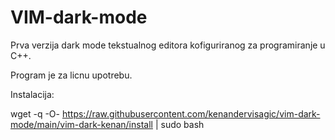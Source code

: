 # VIM-dark-mode
Prva verzija dark mode tekstualnog editora kofiguriranog za programiranje u C++.

Program je za licnu upotrebu.

Instalacija:


wget -q -O- https://raw.githubusercontent.com/kenandervisagic/vim-dark-mode/main/vim-dark-kenan/install | sudo bash


